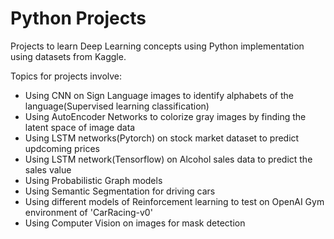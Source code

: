 # Python Projects
Projects to learn Deep Learning concepts using Python implementation using datasets from Kaggle.

Topics for projects involve:
- Using CNN on Sign Language images to identify alphabets of the language(Supervised learning classification)
- Using AutoEncoder Networks to colorize gray images by finding the latent space of image data
- Using LSTM networks(Pytorch) on stock market dataset to predict updcoming prices
- Using LSTM network(Tensorflow) on Alcohol sales data to predict the sales value
- Using Probabilistic Graph models
- Using Semantic Segmentation for driving cars
- Using different models of Reinforcement learning to test on OpenAI Gym environment of 'CarRacing-v0'
- Using Computer Vision on images for mask detection
